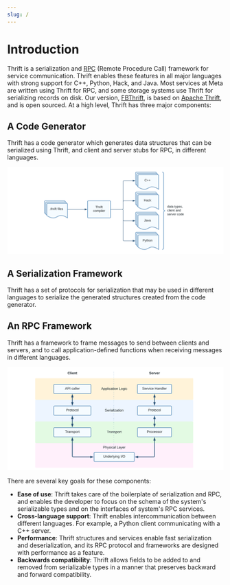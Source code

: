 ```yaml
---
slug: /
---
```


# Introduction

Thrift is a serialization and [RPC](https://en.wikipedia.org/wiki/Remote_procedure_call)
(Remote Procedure Call) framework for service communication. Thrift enables
these features in all major languages with strong support for C++, Python, Hack,
and Java. Most services at Meta are written using Thrift for RPC, and some
storage systems use Thrift for serializing records on disk.
Our version, [FBThrift](https://github.com/facebook/fbthrift), is based on
[Apache Thrift](https://thrift.apache.org/), and is open sourced. At a high level, Thrift
has three major components:

## A Code Generator

Thrift has a code generator which generates data structures that can be
serialized using Thrift, and client and server stubs for RPC, in different
languages.

<!-- Diagram source: assets/codegen.vsdx (created with Lucid Charts). -->
![The Thrift compiler generates code in different languages from `.thrift` files](
codegen.svg)

## A Serialization Framework

Thrift has a set of protocols for serialization that may be used in different
languages to serialize the generated structures created from the code generator.

## An RPC Framework

Thrift has a framework to frame messages to send between clients and servers,
and to call application-defined functions when receiving messages in different
languages.

<!-- Diagram source: assets/rpc.vsdx (created with Lucid Charts). -->
![A high-level view of the Thrift RPC framework](rpc.svg)

There are several key goals for these components:

* **Ease of use**: Thrift takes care of the boilerplate of serialization and
  RPC, and enables the developer to focus on the schema of the system's
  serializable types and on the interfaces of system's RPC services.
* **Cross-language support**: Thrift enables intercommunication between
  different languages. For example, a Python client communicating with a C++
  server.
* **Performance**: Thrift structures and services enable fast serialization and
  deserialization, and its RPC protocol and frameworks are designed with
  performance as a feature.
* **Backwards compatibility**: Thrift allows fields to be added to and removed
  from serializable types in a manner that preserves backward and forward
  compatibility.
